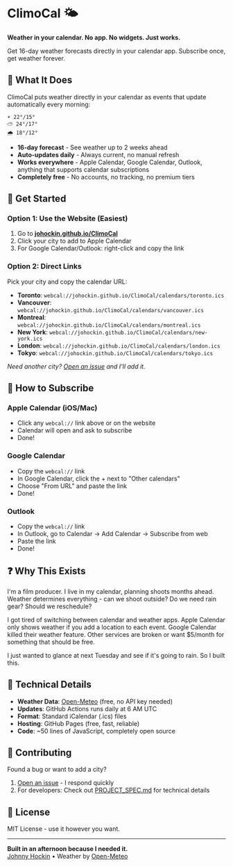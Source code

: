 # ClimoCal 🌤️

**Weather in your calendar. No app. No widgets. Just works.**

Get 16-day weather forecasts directly in your calendar app. Subscribe once, get weather forever.

## 🌟 What It Does

ClimoCal puts weather directly in your calendar as events that update automatically every morning:

```
☀️ 22°/15°
⛅ 24°/17° 
🌧️ 18°/12°
```

- **16-day forecast** - See weather up to 2 weeks ahead
- **Auto-updates daily** - Always current, no manual refresh
- **Works everywhere** - Apple Calendar, Google Calendar, Outlook, anything that supports calendar subscriptions
- **Completely free** - No accounts, no tracking, no premium tiers

## 🚀 Get Started

### Option 1: Use the Website (Easiest)
1. Go to **[johockin.github.io/ClimoCal](https://johockin.github.io/ClimoCal)**
2. Click your city to add to Apple Calendar
3. For Google Calendar/Outlook: right-click and copy the link

### Option 2: Direct Links
Pick your city and copy the calendar URL:

- **Toronto**: `webcal://johockin.github.io/ClimoCal/calendars/toronto.ics`
- **Vancouver**: `webcal://johockin.github.io/ClimoCal/calendars/vancouver.ics`
- **Montreal**: `webcal://johockin.github.io/ClimoCal/calendars/montreal.ics`
- **New York**: `webcal://johockin.github.io/ClimoCal/calendars/new-york.ics`
- **London**: `webcal://johockin.github.io/ClimoCal/calendars/london.ics`
- **Tokyo**: `webcal://johockin.github.io/ClimoCal/calendars/tokyo.ics`

*Need another city? [Open an issue](https://github.com/johockin/ClimoCal/issues) and I'll add it.*

## 📱 How to Subscribe

### Apple Calendar (iOS/Mac)
- Click any `webcal://` link above or on the website
- Calendar will open and ask to subscribe
- Done!

### Google Calendar
- Copy the `webcal://` link
- In Google Calendar, click the + next to "Other calendars"
- Choose "From URL" and paste the link
- Done!

### Outlook
- Copy the `webcal://` link
- In Outlook, go to Calendar → Add Calendar → Subscribe from web
- Paste the link
- Done!

## ❓ Why This Exists

I'm a film producer. I live in my calendar, planning shoots months ahead. Weather determines everything - can we shoot outside? Do we need rain gear? Should we reschedule?

I got tired of switching between calendar and weather apps. Apple Calendar only shows weather if you add a location to each event. Google Calendar killed their weather feature. Other services are broken or want $5/month for something that should be free.

I just wanted to glance at next Tuesday and see if it's going to rain. So I built this.

## 🔧 Technical Details

- **Weather Data**: [Open-Meteo](https://open-meteo.com) (free, no API key needed)
- **Updates**: GitHub Actions runs daily at 6 AM UTC
- **Format**: Standard iCalendar (.ics) files
- **Hosting**: GitHub Pages (free, fast, reliable)
- **Code**: ~50 lines of JavaScript, completely open source

## 🤝 Contributing

Found a bug or want to add a city? 

1. [Open an issue](https://github.com/johockin/ClimoCal/issues) - I respond quickly
2. For developers: Check out [PROJECT_SPEC.md](PROJECT_SPEC.md) for technical details

## 📄 License

MIT License - use it however you want.

---

**Built in an afternoon because I needed it.**  
[Johnny Hockin](https://johnnyhockin.com) • Weather by [Open-Meteo](https://open-meteo.com)
